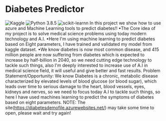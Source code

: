 # Diabetes Predictor
![Kaggle](https://img.shields.io/badge/Dataset-Kaggle-blue.svg) ![Python 3.8.5](https://img.shields.io/badge/Python-3.6-brightgreen.svg) ![scikit-learnn](https://img.shields.io/badge/Library-Scikit_Learn-orange.svg)
In this project we show how to use azure and Machine Learning tools to predict diabetes!!
•The Core idea of my project is to solve medical science problems using today modern technology and A.I.
•Here I'm using machine learning to predict diabetes based on Eight parameters, I have trained and validated my model from kaggle dataset.
•We know diabetes is now most common disease, and 415 million people are now suffering from diabetes which is expected to increase by half-billion in 2040, so we need cutting edge technology to tackle such things, also I'm deeply interested to increase use of A.I in medical science field, it will useful and give better and fast results.
Problem Statement/Opportunity: We know Diabetes is a chronic, metabolic disease characterized by elevated levels of blood glucose (or blood sugar), which leads over time to serious damage to the heart, blood vessels, eyes, kidneys and nerves, so we need to focus today A.I to tackle such things, so here I have used machines learning to predict the symptoms of diabetes based on eight parameters.
NOTE: The site(https://diabetesdemofile.azurewebsites.net/) may take some time to open, please wait and try again!
